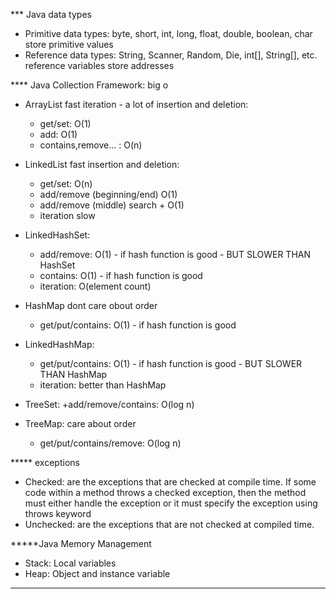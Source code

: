 *** Java data types
- Primitive data types: byte, short, int, long, float, double, boolean, char
	store primitive values
- Reference data types:	String, Scanner, Random, Die, int[], String[], etc.
	reference variables store addresses


**** Java Collection Framework: big o
- ArrayList fast iteration - a lot of insertion and deletion:
	+ get/set: O(1)
	+ add: O(1)
	+ contains,remove... : O(n)
- LinkedList fast insertion and deletion:
	+ get/set:	O(n)
	+ add/remove (beginning/end)   O(1)
	+ add/remove (middle)  search + O(1)
	+ iteration slow
- LinkedHashSet:
    + add/remove: O(1) - if hash function is good - BUT SLOWER THAN HashSet
    + contains: O(1) - if hash function is good
    + iteration: O(element count)
- HashMap
	dont care obout order
    + get/put/contains:  O(1) - if hash function is good

- LinkedHashMap:
   + get/put/contains: O(1) - if hash function is good - BUT SLOWER THAN HashMap
   + iteration: better than HashMap

- TreeSet:
    +add/remove/contains: O(log n)

- TreeMap:
	care about order
    + get/put/contains/remove: O(log n)

 ***** exceptions
 - Checked: are the exceptions that are checked at compile time. If some code within a method throws a checked exception, then the method must either handle the exception or it must specify the exception using throws keyword
 - Unchecked: are the exceptions that are not checked at compiled time.

 *****Java Memory Management
 - Stack: Local variables
 - Heap: Object and instance variable

 *****
